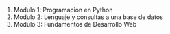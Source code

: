 1. Modulo 1: Programacion en Python
2. Modulo 2: Lenguaje y consultas a una base de datos
3. Modulo 3: Fundamentos de Desarrollo Web